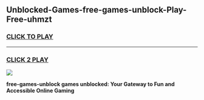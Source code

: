 
## Unblocked-Games-free-games-unblock-Play-Free-uhmzt
<h3>
<a href="https://premium76.site?title=free-games-unblock&ref=10A">CLICK TO PLAY</a></h3>
<hr>

<h3>
<a href="https://premium76.site?title=free-games-unblock&ref=10A">CLICK 2 PLAY</a>
  
</h3>

<a href="https://premium76.site?title=free-games-unblock&ref=10A"><img src="https://clearcache.store/games.png"></a>


**free-games-unblock games unblocked: Your Gateway to Fun and Accessible Online Gaming**
